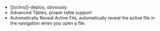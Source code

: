 - [[ochrs]]-deploy, obviously
- Advanced Tables, proper table support
- Automatically Reveal Active File, automatically reveal the active file in the navigation when you open a file.